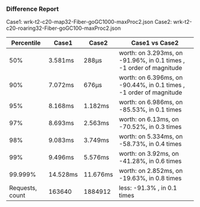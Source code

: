 ### Difference Report
Case1: wrk-t2-c20-map32-Fiber-goGC1000-maxProc2.json
Case2: wrk-t2-c20-roaring32-Fiber-goGC100-maxProc2.json

|Percentile|Case1|Case2|Case1 vs Case2|
|---|---|---|---|
|50%|3.581ms|288µs|worth: on 3.293ms, on -91.96%, in 0.1 times , -1 order of magnitude|
|90%|7.072ms|676µs|worth: on 6.396ms, on -90.44%, in 0.1 times , -1 order of magnitude|
|95%|8.168ms|1.182ms|worth: on 6.986ms, on -85.53%, in 0.1 times |
|97%|8.693ms|2.563ms|worth: on 6.13ms, on -70.52%, in 0.3 times |
|98%|9.083ms|3.749ms|worth: on 5.334ms, on -58.73%, in 0.4 times |
|99%|9.496ms|5.576ms|worth: on 3.92ms, on -41.28%, in 0.6 times |
|99.999%|14.528ms|11.676ms|worth: on 2.852ms, on -19.63%, in 0.8 times |
|Requests, count|163640|1884912|less: -91.3% , in 0.1 times |
